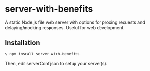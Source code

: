 # server-with-benefits

A static Node.js file web server with options for proxing requests and delaying/mocking responses. Useful for web development.

## Installation

```sh
$ npm install server-with-benefits
```

Then, edit serverConf.json to setup your server(s).